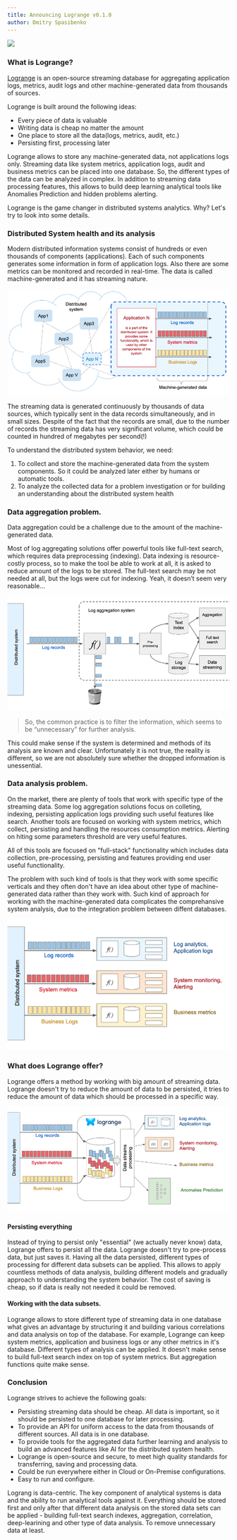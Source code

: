 ```yaml
---
title: Announcing Logrange v0.1.0 
author: Dmitry Spasibenko
---
```

![](https://raw.githubusercontent.com/logrange/website/master/blog/assets/Logrange-Logo-S.png)

### What is Logrange?
[Logrange](https://github.com/logrange/logrange) is an open-source streaming database for aggregating application logs, metrics, audit logs and other machine-generated data from thousands of sources.

Logrange is built around the following ideas:
- Every piece of data is valuable
- Writing data is cheap no matter the amount
- One place to store all the data(logs, metrics, audit, etc.)
- Persisting first, processing later

Logrange allows to store any machine-generated data, not applications logs only. Streaming data like system metrics, application logs, audit and business metrics can be placed into one database. So, the different types of the data can be analyzed in complex. In addition to streaming data processing features, this allows to build deep learning analytical tools like Anomalies Prediction and hidden problems alerting.

Logrange is the game changer in distributed systems analytics. Why? Let's try to look into some details.
 
### Distributed System health and its analysis
Modern distributed information systems consist of hundreds or even thousands of components (applications). Each of such components generates some information in form of application logs. Also there are some metrics can be monitored and recorded in real-time. The data is called machine-generated and it has streaming nature.

![](assets/2019-05-22-introduction/pic1.png)

The streaming data is generated continuously by thousands of data sources, which typically sent in the data records simultaneously, and in small sizes. Despite of the fact that the records are small, due to the number of records the streaming data has very significant volume, which could be counted in hundred of megabytes per second(!)

To understand the distributed system behavior, we need:
1. To collect and store the machine-generated data from the system components. So it could be analyzed later either by humans or automatic tools.
2. To analyze the collected data for a problem investigation or for building an understanding about the distributed system health

### Data aggregation problem.
Data aggregation could be a challenge due to the amount of the machine-generated data.

Most of log aggregating solutions offer powerful tools like full-text search, which requires data preprocessing (indexing). Data indexing is resource-costly process, so to make the tool be able to work at all, it is asked to reduce amount of the logs to be stored. The full-text search may be not needed at all, but the logs were cut for indexing. Yeah, it doesn’t seem very reasonable...

![](assets/2019-05-22-introduction/pic2.png)

> So, the common practice is to filter the information, which seems to be “unnecessary”  for further analysis. 

This could make sense if the system is determined and methods of its analysis are known and clear. Unfortunately it is not true, the reality is different, so we are not absolutely sure whether the dropped information is unessential.

### Data analysis problem.
On the market, there are plenty of tools that work with specific type of the streaming data. Some log aggregation solutions focus on colleting, indexing, persisting application logs providing such useful features like search. Another tools are focused on working with system metrics, which collect, persisting and handling the resources consumption metrics. Alerting on hiting some parameters threshold are very useful features.

All of this tools are focused on "full-stack" functionality which includes data collection, pre-processing, persisting and features providing end user useful functionality. 

The problem with such kind of tools is that they work with some specific verticals and they often don't have an idea about other type of machine-generated data rather than they work with. Such kind of approach for working with the machine-generated data complicates the comprehansive system analysis, due to the integration problem between diffent databases.

![](assets/2019-05-22-introduction/pic3.png)

### What does Logrange offer?
Logrange offers a method by working with big amount of streaming data. Logrange doesn't try to reduce the amount of data to be persisted, it tries to reduce the amount of data which should be processed in a specific way. 

![](assets/2019-05-22-introduction/pic4.png)

#### Persisting everything
Instead of trying to persist only "essential" (we actually never know) data, Logrange offers to persist all the data. Logrange doesn't try to pre-process data, but just saves it. Having all the data persisted, different types of processing for different data subsets can be applied. This allows to apply countless methods of data analysis, building different models and gradually approach to understanding the system behavior. The cost of saving is cheap, so if data is really not needed it could be removed.

#### Working with the data subsets.
Logrange allows to store different type of streaming data in one database what gives an advantage by structuring it and building various correlations and data analysis on top of the database. For example, Logrange can keep system metrics, application and business logs or any other metrics in it's database. Different types of analysis can be applied. It doesn't make sense to build full-text search index on top of system metrics. But aggregation functions quite make sense.

### Conclusion
Logrange strives to achieve the following goals:
- Persisting streaming data should be cheap. All data is important, so it should be persisted to one database for later processing.
- To provide an API for uniform access to the data from thousands of different sources. All data is in one database.
- To provide tools for the aggregated data further learning and analysis to build an advanced features like AI for the distributed system health.
- Logrange is open-source and secure, to meet high quality standards for transferring, saving and processing data.
- Could be run everywhere either in Cloud or On-Premise configurations.
- Easy to run and configure.

Lograng is data-centric. The key component of analytical systems is data and the ability to run analytical tools against it. Everything should be stored first and only after that different data analysis on the stored data sets can be applied - building full-text search indexes, aggregation, correlation, deep-learining and other type of data analysis. To remove unnecessary data at least.






